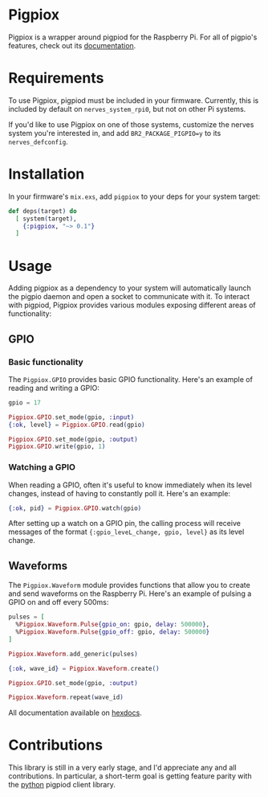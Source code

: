 # Pigpiox

Pigpiox is a wrapper around pigpiod for the Raspberry Pi. For all of pigpio's features, check out its [documentation](http://abyz.co.uk/rpi/pigpio/index.html).

# Requirements

To use Pigpiox, pigpiod must be included in your firmware. Currently, this is included by default on `nerves_system_rpi0`, but not on other Pi systems.

If you'd like to use Pigpiox on one of those systems, customize the nerves system you're interested in, and add `BR2_PACKAGE_PIGPIO=y` to its `nerves_defconfig`.

# Installation

In your firmware's `mix.exs`, add `pigpiox` to your deps for your system target:

```elixir
def deps(target) do
  [ system(target),
    {:pigpiox, "~> 0.1"}
  ]
```

# Usage

Adding pigpiox as a dependency to your system will automatically launch the pigpio daemon and open a socket to communicate with it. To interact with pigpiod, Pigpiox provides various modules exposing different areas of functionality:

## GPIO

### Basic functionality

The `Pigpiox.GPIO` provides basic GPIO functionality. Here's an example of reading and writing a GPIO:

```elixir
gpio = 17

Pigpiox.GPIO.set_mode(gpio, :input)
{:ok, level} = Pigpiox.GPIO.read(gpio)

Pigpiox.GPIO.set_mode(gpio, :output)
Pigpiox.GPIO.write(gpio, 1)
```

### Watching a GPIO

When reading a GPIO, often it's useful to know immediately when its level changes, instead of having to constantly poll it. Here's an example:

```elixir
{:ok, pid} = Pigpiox.GPIO.watch(gpio)
```

After setting up a watch on a GPIO pin, the calling process will receive messages of the format `{:gpio_leveL_change, gpio, level}` as its level change.

## Waveforms

The `Pigpiox.Waveform` module provides functions that allow you to create and send waveforms on the Raspberry Pi. Here's an example of pulsing a GPIO on and off every 500ms:

```elixir
pulses = [
  %Pigpiox.Waveform.Pulse{gpio_on: gpio, delay: 500000},
  %Pigpiox.Waveform.Pulse{gpio_off: gpio, delay: 500000}
]

Pigpiox.Waveform.add_generic(pulses)

{:ok, wave_id} = Pigpiox.Waveform.create()

Pigpiox.GPIO.set_mode(gpio, :output)

Pigpiox.Waveform.repeat(wave_id)
```

All documentation available on [hexdocs](https://hexdocs.pm/pigpiox/).

# Contributions

This library is still in a very early stage, and I'd appreciate any and all contributions. In particular, a short-term goal is getting feature parity with the [python](http://abyz.co.uk/rpi/pigpio/python.html) pigpiod client library.
